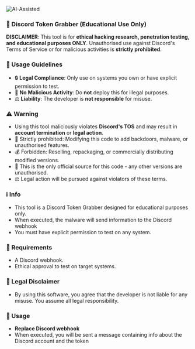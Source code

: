 ![AI-Assisted](https://img.shields.io/badge/AI-Assisted-blueviolet)  
### 🤖 Discord Token Grabber (Educational Use Only)  
**DISCLAIMER**: This tool is for **ethical hacking research, penetration testing, and educational purposes ONLY**. Unauthorised use against Discord's Terms of Service or for malicious activities is **strictly prohibited**.  





### 📜 Usage Guidelines  
- 🔒 **Legal Compliance**: Only use on systems you own or have explicit permission to test.  
- 🚫 **No Malicious Activity**: Do **not** deploy this for illegal purposes.  
- ⚖️ **Liability**: The developer is **not responsible** for misuse.  

### ⚠️ Warning  
- Using this tool maliciously violates **Discord's TOS** and may result in **account termination** or **legal action**.
- 🚫 Strictly prohibited: Modifying this code to add backdoors, malware, or unauthorised features.
- 💰 Forbidden: Reselling, repackaging, or commercially distributing modified versions.
- 🔐 This is the only official source for this code - any other versions are unauthorised.
- ⚖️ Legal action will be pursued against violators of these terms.

### ℹ️ Info
- This tool is a Discord Token Grabber designed for educational purposes only.
- When executed, the malware will send information to the Discord webhook
- You must have explicit permission to test on any system.

### 🔑 Requirements
- A Discord webhook.
- Ethical approval to test on target systems.

### 🚨 Legal Disclaimer  
- By using this software, you agree that the developer is not liable for any misuse. You assume all legal responsibility.

### 🔧 Usage
- **Replace Discord webhook**
- When executed, you will be sent a message containing info about the Discord account and the token

